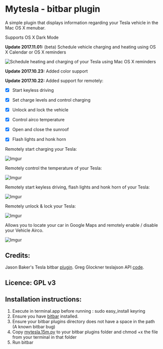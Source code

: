 
# Mytesla - bitbar plugin

A simple plugin that displays information regarding your Tesla vehicle in the Mac OS X menubar. 

Supports OS X Dark Mode 

**Update 2017.11.01:** (beta) Schedule vehicle charging and heating using OS X Calendar or OS X reminders

![Schedule heating and charging of your Tesla using Mac OS X reminders](https://i.imgur.com/IhOCHpL.png)

**Update 2017.10.23:** Added color support

**Update 2017.10.22:** Added support for remotely: 
- [X] Start keyless driving
- [X] Set charge levels and control charging
- [X] Unlock and lock the vehicle
- [X] Control airco temperature
- [X] Open and close the sunroof
- [X] Flash lights and honk horn


Remotely start charging your Tesla:

![Imgur](https://i.imgur.com/X035ZoW.png)

Remotely control the temperature of your Tesla:

![Imgur](https://i.imgur.com/rhPoEUo.png)

Remotely start keyless driving, flash lights and honk horn of your Tesla:

![Imgur](https://i.imgur.com/olexbfV.png)

Remotely unlock & lock your Tesla:

![Imgur](https://i.imgur.com/IYiatlI.png)


Allows you to locate your car in Google Maps and remotely enable / disable your Vehicle Airco.

![Imgur](https://i.imgur.com/14mCiGp.png)


## Credits: 

Jason Baker's Tesla bitbar [plugin](https://github.com/therippa/tesla-bitbar/).
Greg Glockner teslajson API [code](https://github.com/gglockner/teslajson/).

## Licence: GPL v3

## Installation instructions: 

1. Execute in terminal.app before running : sudo easy_install keyring
2. Ensure you have [bitbar](https://github.com/matryer/bitbar/releases/latest) installed.
3. Ensure your bitbar plugins directory does not have a space in the path (A known bitbar bug)
4. Copy [mytesla.15m.py](tesla.15m.py) to your bitbar plugins folder and chmod +x the file from your terminal in that folder
5. Run bitbar
